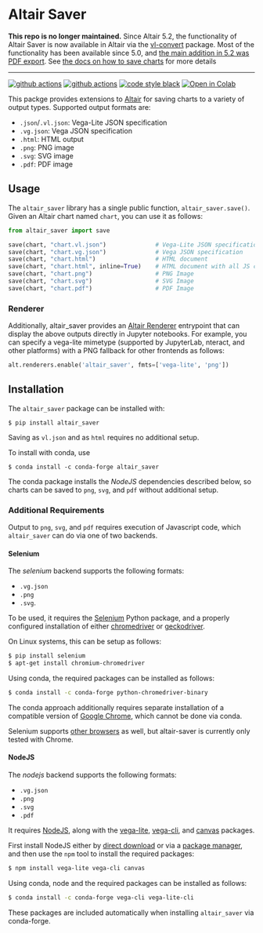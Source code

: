 # Altair Saver

**This repo is no longer maintained.**
Since Altair 5.2,
the functionality of Altair Saver is now available in Altair via the [vl-convert](https://github.com/vega/vl-convert) package.
Most of the functionality has been available since 5.0, and [the main addition in 5.2 was PDF export](https://github.com/altair-viz/altair/pull/3244).
See [the docs on how to save charts](https://altair-viz.github.io/user_guide/saving_charts.html#png-svg-and-pdf-format) for more details

---

[![github actions](https://github.com/altair-viz/altair_saver/workflows/build/badge.svg)](https://github.com/altair-viz/altair_saver/actions?query=workflow%3Abuild)
[![github actions](https://github.com/altair-viz/altair_saver/workflows/lint/badge.svg)](https://github.com/altair-viz/altair_saver/actions?query=workflow%3Alint)
[![code style black](https://img.shields.io/badge/code%20style-black-000000.svg)](https://github.com/psf/black)
[![Open in Colab](https://colab.research.google.com/assets/colab-badge.svg)](https://colab.research.google.com/github/altair-viz/altair_saver/blob/master/AltairSaver.ipynb)


This packge provides extensions to [Altair](http://altair-viz.github.io) for saving charts
to a variety of output types. Supported output formats are:

- ``.json``/``.vl.json``: Vega-Lite JSON specification
- ``.vg.json``: Vega JSON specification
- ``.html``: HTML output
- ``.png``: PNG image
- ``.svg``: SVG image
- ``.pdf``: PDF image

## Usage
The ``altair_saver`` library has a single public function, ``altair_saver.save()``.
Given an Altair chart named ``chart``, you can use it as follows:
```python
from altair_saver import save

save(chart, "chart.vl.json")              # Vega-Lite JSON specification
save(chart, "chart.vg.json")              # Vega JSON specification
save(chart, "chart.html")                 # HTML document
save(chart, "chart.html", inline=True)    # HTML document with all JS code included inline
save(chart, "chart.png")                  # PNG Image
save(chart, "chart.svg")                  # SVG Image
save(chart, "chart.pdf")                  # PDF Image
```

### Renderer
Additionally, altair_saver provides an [Altair Renderer](https://altair-viz.github.io/user_guide/display_frontends.html#altair-s-renderer-framework)
entrypoint that can display the above outputs directly in Jupyter notebooks.
For example, you can specify a vega-lite mimetype (supported by JupyterLab, nteract, and other
platforms) with a PNG fallback for other frontends as follows:
```python
alt.renderers.enable('altair_saver', fmts=['vega-lite', 'png'])
```

## Installation
The ``altair_saver`` package can be installed with:
```
$ pip install altair_saver
```
Saving as ``vl.json`` and as ``html`` requires no additional setup.

To install with conda, use
```
$ conda install -c conda-forge altair_saver
```
The conda package installs the *NodeJS* dependencies described below, so charts can be
saved to ``png``, ``svg``, and ``pdf`` without additional setup.

### Additional Requirements

Output to ``png``, ``svg``, and ``pdf`` requires execution of Javascript code, which
``altair_saver`` can do via one of two backends.

#### Selenium
The *selenium* backend supports the following formats:

- `.vg.json`
- `.png`
- `.svg`.

To be used, it requires the [Selenium](https://selenium.dev/selenium/docs/api/py/) Python package,
and a properly configured installation of either [chromedriver](https://chromedriver.chromium.org/) or
[geckodriver](https://firefox-source-docs.mozilla.org/testing/geckodriver/).

On Linux systems, this can be setup as follows:
```bash
$ pip install selenium
$ apt-get install chromium-chromedriver
```
Using conda, the required packages can be installed as follows:
```bash
$ conda install -c conda-forge python-chromedriver-binary
```
The conda approach additionally requires separate installation of a compatible version of
[Google Chrome](https://www.google.com/chrome/), which cannot be done via conda.

Selenium supports [other browsers](https://selenium-python.readthedocs.io/installation.html) as well,
but altair-saver is currently only tested with Chrome.

#### NodeJS
The *nodejs* backend supports the following formats: 

- `.vg.json`
- `.png`
- `.svg`
- `.pdf`

It requires [NodeJS](https://nodejs.org/), along with the [vega-lite](https://www.npmjs.com/package/vega-lite),
[vega-cli](https://www.npmjs.com/package/vega-cli), and [canvas](https://www.npmjs.com/package/canvas) packages.

First install NodeJS either by [direct download](https://nodejs.org/en/download/) or via a
[package manager](https://nodejs.org/en/download/package-manager/), and then use the `npm` tool
to install the required packages:
```bash
$ npm install vega-lite vega-cli canvas
```
Using conda, node and the required packages can be installed as follows:
```bash
$ conda install -c conda-forge vega-cli vega-lite-cli
```
These packages are included automatically when installing ``altair_saver`` via conda-forge.
